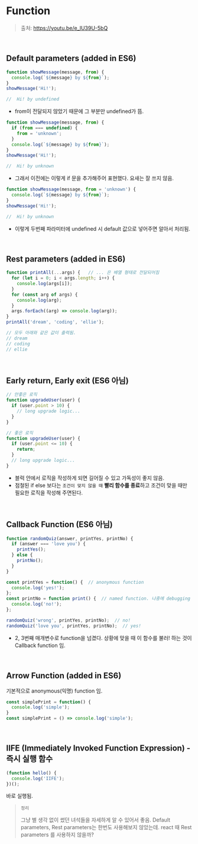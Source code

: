 # Function

> 출처: https://youtu.be/e_lU39U-5bQ

<br/>

## Default parameters (added in ES6)

```javascript
function showMessage(message, from) {
  console.log(`${message} by ${from}`);
}
showMessage('Hi!');

//  Hi! by undefined
```

- from이 전달되지 않았기 때문에 그 부분만 undefined가 뜸.

```javascript
function showMessage(message, from) {
  if (from === undefined) {
    from = 'unknown';
  }
  console.log(`${message} by ${from}`);
}
showMessage('Hi!');

//  Hi! by unknown
```

- 그래서 이전에는 이렇게 if 문을 추가해주어 표현했다. 요새는 잘 쓰지 않음.

```javascript
function showMessage(message, from = 'unknown') {
  console.log(`${message} by ${from}`);
}
showMessage('Hi!');

//  Hi! by unknown
```

- 이렇게 두번째 파라미터에 undefined 시 default 값으로 넣어주면 알아서 처리됨.

<br/>

## Rest parameters (added in ES6)

```javascript
function printAll(...args) {   // ... 은 배열 형태로 전달되어짐
  for (let i = 0; i < args.length; i++) {
    console.log(args[i]);
  }
  for (const arg of args) {
    console.log(arg);
  }
  args.forEach((arg) => console.log(arg));
}
printAll('dream', 'coding', 'ellie');

// 모두 아래와 같은 값이 출력됨.
// dream
// coding
// ellie
```

<br/>

## Early return, Early exit (ES6 아님)

```javascript
// 안좋은 로직
function upgradeUser(user) {
  if (user.point > 10) {
    // long upgrade logic...
  }
}

// 좋은 로직
function upgradeUser(user) {
  if (user.point <= 10) {
    return;
  }
  // long upgrade logic...
}
```

- 블럭 안에서 로직을 작성하게 되면 길어질 수 있고 가독성이 좋지 않음.
- 점철된 if else 보다는 `조건이 맞지 않을 때` **빨리 함수를 종료**하고 조건이 맞을 때만 필요한 로직을 작성해 주면된다.

<br/>

## Callback Function (ES6 아님)

```javascript
function randomQuiz(answer, printYes, printNo) {
  if (answer === 'love you') {
    printYes();
  } else {
    printNo();
  }
}

const printYes = function() {  // anonymous function
  console.log('yes!');
};
const printNo = function print() {  // named function. 나중에 debugging 할 때 유용함. 재귀로 사용할 때도 사용됨.
  console.log('no!');
};

randomQuiz('wrong', printYes, printNo);  // no!
randomQuiz('love you', printYes, printNo);  // yes!
```

- 2, 3번째 매개변수로 function을 넘겼다. 상황에 맞을 때 이 함수를 불러! 하는 것이 Callback function 임.

<br/>

## Arrow Function (added in ES6)

기본적으로 anonymous(익명) function 임.

```javascript
const simplePrint = function() {
  console.log('simple');
}
const simplePrint = () => console.log('simple');
```

<br/>

## IIFE (Immediately Invoked Function Expression) - 즉시 실행 함수

```javascript
(function hello() {
  console.log('IIFE');
})();
```

바로 실행됨.

> `정리`
>
> 그냥 별 생각 없이 썼던 녀석들을 자세하게 알 수 있어서 좋음. Default parameters, Rest parameters는 한번도 사용해보지 않았는데. react 때 Rest parameters 를 사용하지 않을까?
